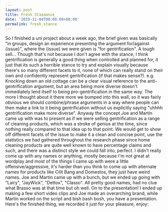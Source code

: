 ```yaml
---
layout: post
title: Fresh Staaaance
date: '2019-11-04T00:00:00+00:00'
permalink: fresh_stance
---
```

So I finished a uni project about a week ago, the brief given was basically "in groups, design an experience presenting the argument for/against {issue}", where the {issue} we were given is "for gentrification". A tough sell... Though that's not because I don't agree with the stance, I think gentrification is generally a good thing when controlled and planned for, it just that its such a horrible stance to try and explain visually because there's so many different facets to it, none of which can really stand on their own and confidently represent gentrification (if that makes sense?). e.g. Knocking down an old cottage can be a clear visual reference to the anti-gentrification argument, but an area being more diverse doesn't immediately lend itself to being pro-gentrification in the same way. The more I thought about it there more we bumped into this wall, so it was fairly obvious we should combine/phrase arguments in a way where people can then make a link to it being gentrification without us explicitly saying "uhhhh gentrification make more diverse". Anyway the concept Joe and Martin came up with was to present as if we were selling gentrification as a range of cleaning products, which was a stroke of genius at the time, since nothing really compared to that idea up to that point. We would get to show off different facets of the issue to make it a clean and concise point, use the statistics we had gathered throughout the research phase since home cleaning products are quite well known to have percentage claims and such, and there was a distinct style we could fall into, perfect. I didn't really come up with any names or anything, mostly because I'm not great at wordplay and most of the things I came up with were a little offensive/aggressive, it's harder than you think to come up with alternate names for products like Cilit Bang and Domestos, they just have weird names. Joe and Martin came up with a bunch, but we ended up going with "Lairy", "JayWick", "Dettox", "Classo". All pretty good names, had no clue what Brasso was at that time but oh well. On to the presentation! I ended up making a few short video clips and Joe made an overarching brand, while Martin worked on the script and bish bash bosh, you have a presentation. Here's the finished thing, we recorded it just for your pleasure, enjoy:
